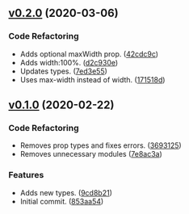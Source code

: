 <a name="v0.2.0"></a>
## [v0.2.0](https://github.com/alexseitsinger/react-presentation-components/compare/v0.1.0...v0.2.0) (2020-03-06)

### Code Refactoring
- Adds optional maxWidth prop. ([42cdc9c](https://github.com/alexseitsinger/react-presentation-components/commit/42cdc9c0cf8502c243073077409026d8d5dc16d4))
- Adds width:100%. ([d2c930e](https://github.com/alexseitsinger/react-presentation-components/commit/d2c930ec97838e0575245b625d145ec11fc1a27c))
- Updates types. ([7ed3e55](https://github.com/alexseitsinger/react-presentation-components/commit/7ed3e5518f34e555c835244eafee67b2918eb40c))
- Uses max-width instead of width. ([171518d](https://github.com/alexseitsinger/react-presentation-components/commit/171518d00acdfc3356aa44141e8adfe7c16c0013))


<a name="v0.1.0"></a>
## [v0.1.0](https://github.com/alexseitsinger/react-presentation-components/compare/853aa54b1066d56e2a1c87a26eb63835bd3d0a25...v0.1.0) (2020-02-22)

### Code Refactoring
- Removes prop types and fixes errors. ([3693125](https://github.com/alexseitsinger/react-presentation-components/commit/36931258fe4bfa9ae6cf2b8977b2eddbc2389ca4))
- Removes unnecessary modules ([7e8ac3a](https://github.com/alexseitsinger/react-presentation-components/commit/7e8ac3a352fee39a8795fe1ae0af804ecf265679))

### Features
- Adds  new types. ([9cd8b21](https://github.com/alexseitsinger/react-presentation-components/commit/9cd8b2174e64752e36cd32ba39c626441c9f96cc))
- Initial commit. ([853aa54](https://github.com/alexseitsinger/react-presentation-components/commit/853aa54b1066d56e2a1c87a26eb63835bd3d0a25))


